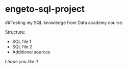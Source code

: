 # engeto-sql-project

##Testing my SQL knowledge from Data academy course.

Structure:
- SQL file 1
- SQL file 2
- Additional sources

*I hope you like it*